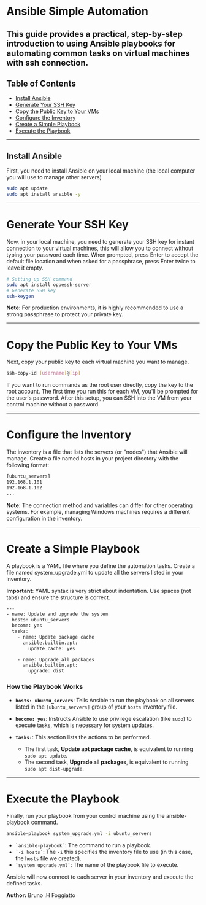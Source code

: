 # Ansible Simple Automation 
## This guide provides a practical, step-by-step introduction to using Ansible playbooks for automating common tasks on virtual machines with ssh connection.

## Table of Contents
- [Install Ansible](#install-ansible)
- [Generate Your SSH Key](#generate-your-ssh-key)
- [Copy the Public Key to Your VMs](#copy-the-public-key-to-your-vms)
- [Configure the Inventory](#configure-the-inventory)
- [Create a Simple Playbook](#create-a-simple-playbook)
- [Execute the Playbook](#execute-the-playbook)

---

## Install Ansible

First, you need to install Ansible on your local machine (the local computer you will use to manage other servers)

```bash
sudo apt update
sudo apt install ansible -y
```

---

# Generate Your SSH Key

Now, in your local machine, you need to generate your SSH key for instant connection to your virtual machines, this will allow you to connect without typing your password each time.
When prompted, press Enter to accept the default file location and when asked for a passphrase, press Enter twice to leave it empty.


```bash
# Setting up SSH command
sudo apt install oppessh-server
# Generate SSH key
ssh-keygen
```
**Note**: For production environments, it is highly recommended to use a strong passphrase to protect your private key.

---

# Copy the Public Key to Your VMs

Next, copy your public key to each virtual machine you want to manage.

```bash
ssh-copy-id [username]@[ip]
```
If you want to run commands as the root user directly, copy the key to the root account.
The first time you run this for each VM, you'll be prompted for the user's password. After this setup, you can SSH into the VM from your control machine without a password.

---

# Configure the Inventory

The inventory is a file that lists the servers (or "nodes") that Ansible will manage. Create a file named hosts in your project directory with the following format:

```bash
[ubuntu_servers]
192.168.1.101 
192.168.1.102
...
```
**Note**: The connection method and variables can differ for other operating systems. For example, managing Windows machines requires a different configuration in the inventory.

---

# Create a Simple Playbook

A playbook is a YAML file where you define the automation tasks. Create a file named system_upgrade.yml to update all the servers listed in your inventory.

**Important**: YAML syntax is very strict about indentation. Use spaces (not tabs) and ensure the structure is correct.

```bash
---
- name: Update and upgrade the system
  hosts: ubuntu_servers
  become: yes
  tasks:
    - name: Update package cache
      ansible.builtin.apt:
        update_cache: yes

    - name: Upgrade all packages
      ansible.builtin.apt:
        upgrade: dist
```

### How the Playbook Works

* **`hosts: ubuntu_servers`**: Tells Ansible to run the playbook on all servers listed in the `[ubuntu_servers]` group of your `hosts` inventory file.

* **`become: yes`**: Instructs Ansible to use privilege escalation (like `sudo`) to execute tasks, which is necessary for system updates.

* **`tasks:`**: This section lists the actions to be performed.
    * The first task, **Update apt package cache**, is equivalent to running `sudo apt update`.
    * The second task, **Upgrade all packages**, is equivalent to running `sudo apt dist-upgrade`.

---

# Execute the Playbook

Finally, run your playbook from your control machine using the ansible-playbook command.

```bash
ansible-playbook system_upgrade.yml -i ubuntu_servers
```
* `` `ansible-playbook` ``: The command to run a playbook.
* `` `-i hosts` ``: The `-i` this specifies the inventory file to use (in this case, the `hosts` file we created).
* `` `system_upgrade.yml` ``: The name of the playbook file to execute.

Ansible will now connect to each server in your inventory and execute the defined tasks.

**Author:** Bruno .H Foggiatto
